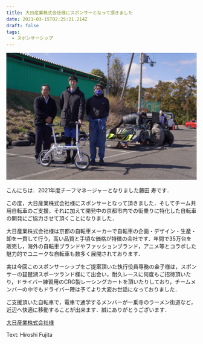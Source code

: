 ```yaml
---
title: 大日産業株式会社様にスポンサーとなって頂きました
date: 2021-03-15T02:25:21.214Z
draft: false
tags:
  - スポンサーシップ
---
```

![](自転車.jpg)

こんにちは．2021年度チーフマネージャーとなりました藤田 寿です．

この度，大日産業株式会社様にスポンサーとなって頂きました．そしてチーム共用自転車のご支援，それに加えて開発中の京都市内での街乗りに特化した自転車の開発にご協力させて頂くことになりました．

大日産業株式会社様は京都の自転車メーカーで自転車の企画・デザイン・生産・卸を一貫して行う，高い品質と手頃な価格が特徴の会社です．年間で35万台を販売し，海外の自転車ブランドやファッションブランド，アニメ等とコラボした魅力的でユニークな自転車も数多く展開されております．

実は今回このスポンサーシップをご提案頂いた執行役員専務の金子様は，スポンサーの琵琶湖スポーツランド様にて出会い，耐久レースに何度もご招待頂いたり，ドライバー練習用のCRG製レーシングカートを頂いたりしており，チームメンバーの中でもドライバー陣は予てより大変お世話になっておりました．

ご支援頂いた自転車で，電車で通学するメンバーが一乗寺のラーメン街道など，近辺へ快適に移動することが出来ます．誠にありがとうございます．

[大日産業株式会社様](http://www.d-cycle.jp)

Text: Hiroshi Fujita